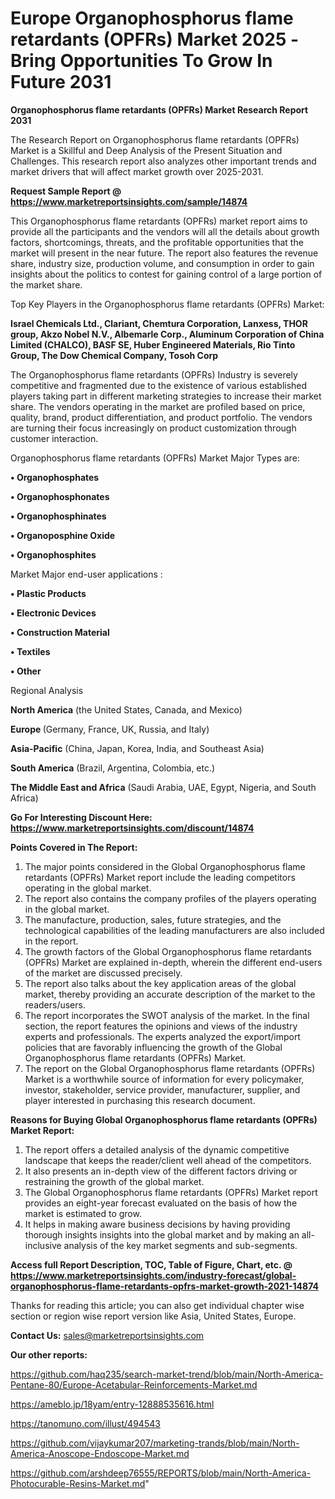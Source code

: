  # Europe Organophosphorus flame retardants (OPFRs) Market 2025 -Bring Opportunities To Grow In Future 2031

<strong>Organophosphorus flame retardants (OPFRs) Market Research Report 2031</strong>

The Research Report on Organophosphorus flame retardants (OPFRs) Market is a Skillful and Deep Analysis of the Present Situation and Challenges. This research report also analyzes other important trends and market drivers that will affect market growth over 2025-2031.

<strong>Request Sample Report @ <a href=https://www.marketreportsinsights.com/sample/14874>https://www.marketreportsinsights.com/sample/14874</a></strong>

This Organophosphorus flame retardants (OPFRs) market report aims to provide all the participants and the vendors will all the details about growth factors, shortcomings, threats, and the profitable opportunities that the market will present in the near future. The report also features the revenue share, industry size, production volume, and consumption in order to gain insights about the politics to contest for gaining control of a large portion of the market share.

Top Key Players in the Organophosphorus flame retardants (OPFRs) Market:

<strong>Israel Chemicals Ltd., Clariant, Chemtura Corporation, Lanxess, THOR group, Akzo Nobel N.V., Albemarle Corp., Aluminum Corporation of China Limited (CHALCO), BASF SE, Huber Engineered Materials, Rio Tinto Group, The Dow Chemical Company, Tosoh Corp</strong>

The Organophosphorus flame retardants (OPFRs) Industry is severely competitive and fragmented due to the existence of various established players taking part in different marketing strategies to increase their market share. The vendors operating in the market are profiled based on price, quality, brand, product differentiation, and product portfolio. The vendors are turning their focus increasingly on product customization through customer interaction.

Organophosphorus flame retardants (OPFRs) Market Major Types are:

<strong>• Organophosphates

• Organophosphonates

• Organophosphinates

• Organoposphine Oxide

• Organophosphites</strong>

Market Major end-user applications :

<strong>• Plastic Products

• Electronic Devices

• Construction Material

• Textiles

• Other</strong>

Regional Analysis

</u><strong><b>North America</b></strong> (the United States, Canada, and Mexico)

<strong><b>Europe </b></strong>(Germany, France, UK, Russia, and Italy)

<strong><b>Asia-Pacific</b></strong> (China, Japan, Korea, India, and Southeast Asia)

<strong><b>South America</b></strong> (Brazil, Argentina, Colombia, etc.)

<strong><b>The Middle East and Africa</b></strong> (Saudi Arabia, UAE, Egypt, Nigeria, and South Africa)

<strong>Go For Interesting Discount Here: <a href=https://www.marketreportsinsights.com/discount/14874>https://www.marketreportsinsights.com/discount/14874</a></strong>

<strong>Points Covered in The Report:</strong>
<ol>
  <li>The major points considered in the Global Organophosphorus flame retardants (OPFRs) Market report include the leading competitors operating in the global market.</li>
  <li>The report also contains the company profiles of the players operating in the global market.</li>
  <li>The manufacture, production, sales, future strategies, and the technological capabilities of the leading manufacturers are also included in the report.</li>
  <li>The growth factors of the Global Organophosphorus flame retardants (OPFRs) Market are explained in-depth, wherein the different end-users of the market are discussed precisely.</li>
  <li>The report also talks about the key application areas of the global market, thereby providing an accurate description of the market to the readers/users.</li>
  <li>The report incorporates the SWOT analysis of the market. In the final section, the report features the opinions and views of the industry experts and professionals. The experts analyzed the export/import policies that are favorably influencing the growth of the Global Organophosphorus flame retardants (OPFRs) Market.</li>
  <li>The report on the Global Organophosphorus flame retardants (OPFRs) Market is a worthwhile source of information for every policymaker, investor, stakeholder, service provider, manufacturer, supplier, and player interested in purchasing this research document.</li>
</ol>
<strong>Reasons for Buying Global Organophosphorus flame retardants (OPFRs) Market Report:</strong>

<ol>
  <li>The report offers a detailed analysis of the dynamic competitive landscape that keeps the reader/client well ahead of the competitors.</li>
  <li>It also presents an in-depth view of the different factors driving or restraining the growth of the global market.</li>
  <li>The Global Organophosphorus flame retardants (OPFRs) Market report provides an eight-year forecast evaluated on the basis of how the market is estimated to grow.</li>
  <li>It helps in making aware business decisions by having providing thorough insights insights into the global market and by making an all-inclusive analysis of the key market segments and sub-segments.</li>
</ol>
<strong>Access full Report Description, TOC, Table of Figure, Chart, etc. @ <a href=https://www.marketreportsinsights.com/industry-forecast/global-organophosphorus-flame-retardants-opfrs-market-growth-2021-14874>https://www.marketreportsinsights.com/industry-forecast/global-organophosphorus-flame-retardants-opfrs-market-growth-2021-14874</a></strong>


Thanks for reading this article; you can also get individual chapter wise section or region wise report version like Asia, United States, Europe.

<strong>Contact Us:</strong>
sales@marketreportsinsights.com

<strong>Our other reports:</strong>

<a href=https://github.com/haq235/search-market-trend/blob/main/North-America-Pentane-80/Europe-Acetabular-Reinforcements-Market.md>https://github.com/haq235/search-market-trend/blob/main/North-America-Pentane-80/Europe-Acetabular-Reinforcements-Market.md</a>

<a href=https://ameblo.jp/18yam/entry-12888535616.html>https://ameblo.jp/18yam/entry-12888535616.html</a>

<a href=https://tanomuno.com/illust/494543>https://tanomuno.com/illust/494543</a>

<a href=https://github.com/vijaykumar207/marketing-trands/blob/main/North-America-Anoscope-Endoscope-Market.md>https://github.com/vijaykumar207/marketing-trands/blob/main/North-America-Anoscope-Endoscope-Market.md</a>

<a href=https://github.com/arshdeep76555/REPORTS/blob/main/North-America-Photocurable-Resins-Market.md>https://github.com/arshdeep76555/REPORTS/blob/main/North-America-Photocurable-Resins-Market.md</a>"

